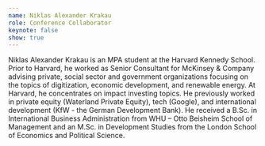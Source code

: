 ```yaml
---
name: Niklas Alexander Krakau
role: Conference Collaborator
keynote: false
show: true
---
```


Niklas Alexander Krakau is an MPA student at the Harvard Kennedy School. Prior to Harvard, he worked as Senior Consultant for McKinsey &amp; Company advising private, social sector and government organizations focusing on the topics of digitization, economic development, and renewable energy. At Harvard, he concentrates on impact investing topics. He previously worked in private equity (Waterland Private Equity), tech (Google), and international development (KfW - the German Development Bank). He received a B.Sc. in International Business Administration from WHU – Otto Beisheim School of Management and an M.Sc. in Development Studies from the London School of Economics and Political Science.